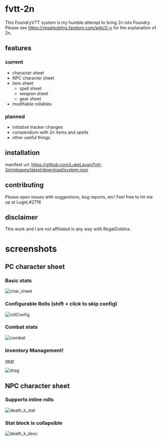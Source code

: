 # fvtt-2n
This FoundryVTT system is my humble attempt to bring 2n into Foundry. Please see https://regalgoblins.fandom.com/wiki/2-n for the explanation of 2n.

## features

### current

- character sheet
- NPC character sheet
- item sheet
  - spell sheet
  - weapon sheet
  - gear sheet
- modifiable rollables

### planned

- initiative tracker changes
- compendium with 2n items and spells
- other useful things

## installation

manifest url: https://github.com/LukeLavan/fvtt-2n/releases/latest/download/system.json

## contributing

Please open issues with suggestions, bug reports, etc! Feel free to hit me up at LugeL#2716

## disclaimer

This work and I are not affiliated in any way with RegalGoblins. 

# screenshots

## PC character sheet

### Basic stats
![char_sheet](https://user-images.githubusercontent.com/20602720/225059778-a842dcbb-c2b3-4016-b96a-d91bb171b37d.png)

### Configurable Rolls (shift + click to skip config)
![rollConfig](https://user-images.githubusercontent.com/20602720/225059968-4d7b46a4-b145-423e-84cb-0857c07e94bb.gif)

### Combat stats
![combat](https://user-images.githubusercontent.com/20602720/225082181-4d57718b-549c-4584-a3cb-6090a670fdd1.gif)

### Inventory Management!
[gear](https://user-images.githubusercontent.com/20602720/225060487-8a7c713a-caf1-47ea-a995-92b61d4c57cb.gif)

![drag](https://user-images.githubusercontent.com/20602720/225064418-0ee2c785-cb84-4990-8ecc-a79ef19f4f9c.gif)

## NPC character sheet

### Supports inline rolls
![death_k_stat](https://user-images.githubusercontent.com/20602720/230673161-16b2551d-6736-4dbc-91ea-9f9f0f974b5b.png)

### Stat block is collapsible
![death_k_desc](https://user-images.githubusercontent.com/20602720/230673172-8f038a7e-f0b5-4752-88a9-e05a46a25b94.png)


